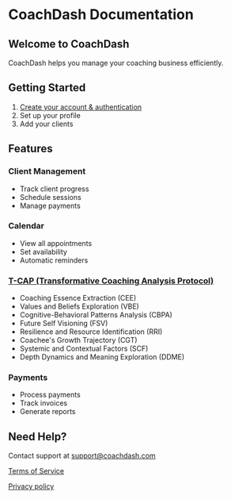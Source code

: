 # CoachDash Documentation

## Welcome to CoachDash
CoachDash helps you manage your coaching business efficiently.

## Getting Started
1. [Create your account & authentication](auth.md)
2. Set up your profile
3. Add your clients 

## Features
### Client Management
- Track client progress 
- Schedule sessions
- Manage payments

### Calendar
- View all appointments
- Set availability
- Automatic reminders

 ### [T-CAP (Transformative Coaching Analysis Protocol)](tcap.md)
- Coaching Essence Extraction (CEE)
- Values and Beliefs Exploration (VBE)
- Cognitive-Behavioral Patterns Analysis (CBPA)
- Future Self Visioning (FSV)
- Resilience and Resource Identification (RRI)
- Coachee's Growth Trajectory (CGT)
- Systemic and Contextual Factors (SCF)
- Depth Dynamics and Meaning Exploration (DDME)

### Payments
- Process payments
- Track invoices
- Generate reports

## Need Help?
Contact support at support@coachdash.com

[Terms of Service](terms.md)

[Privacy policy](privacy.md)

